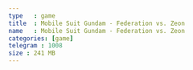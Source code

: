 ```yaml
---
type   : game
title  : Mobile Suit Gundam - Federation vs. Zeon
name   : Mobile Suit Gundam - Federation vs. Zeon
categories: [game]
telegram : 1008
size : 241 MB
---
```



